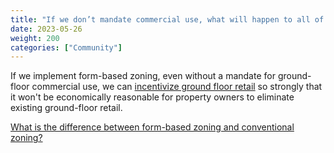 ```yaml
---
title: "If we don’t mandate commercial use, what will happen to all of the stores in Coolidge Corner?"
date: 2023-05-26
weight: 200
categories: ["Community"]
---
```

If we implement form-based zoning, even without a mandate for ground-floor commercial use, we can [incentivize ground floor retail](/posts/protecting-commercial-use) so strongly that it won't be economically reasonable for property owners to eliminate existing ground-floor retail.

[What is the difference between form-based zoning and conventional zoning?](/posts/form-based-vs-conventional-zoning)